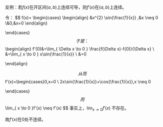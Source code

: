 反例：若$f(x)$在开区间$(a,b)$上连续可导，则$f'(x)$在$(a,b)$上连续。

令：
$$
f(x)= \begin{cases} \begin{align}
&x^{2} \sin{\frac{1}{x}} ,&x \neq 0
\\&0,&x=0 
\end{align}

\end{cases}
$$
于是：
$$\begin{align} f'(0)&=\lim_{ \Delta x \to 0 } \frac{f(\Delta x)-f(0)}{\Delta x} \\
&=\lim_{ x \to 0 }  x\sin{\frac{1}{x}} \\
&=0

\end{align}

$$
从而
$$
f'(x)=\begin{cases}0,x=0 \\
2x\sin{\frac{1}{x}}+\cos{\frac{1}{x}},x \neq 0

\end{cases}
$$
而
$$
\lim_{ x \to 0 }f'(x) \neq f'(x) 
$$
事实上，$\lim_{ x \to 0 }f'(x)$ 不存在。

故$f'(x)$在0处不连续。